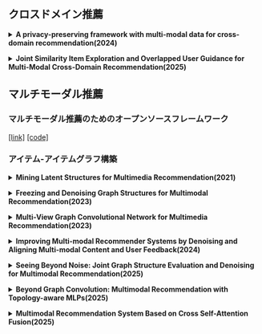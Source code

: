 ## クロスドメイン推薦
 **<details><summary>A privacy-preserving framework with multi-modal data for cross-domain recommendation(2024)**</summary><div>  
  マルチモーダル情報を活用して既存手法より情報量の多いドメイン共通及び固有の埋め込みを分離・抽出するエンコーダと、知識転移中のユーザのプライバシー保護のためローカル差分プライバシーによる難読化を行う。加えて、難読化された分離表現の整合性と差異性を保証するため、コントラスト学習に基づいたドメイン間およびドメイン内損失を組み込んだ。

  [[link]](https://www.sciencedirect.com/science/article/pii/S0950705124011638)
  [[code]](https://github.com/Lili1013/P2M2-CDR)
</details>

 **<details><summary>Joint Similarity Item Exploration and Overlapped User Guidance for Multi-Modal Cross-Domain Recommendation(2025)**</summary><div>  
 類似度グラフにペアワイズグラフ・ハイパーグラフの2つを導入し、局所的な類似性と広範囲な類似性を捉える。また、重複ユーザをガイドとし、ドメイン間で嗜好が似ている非重複ユーザをマッチングし、クロスドメイン推薦を実現。


  [[link]](https://dl.acm.org/doi/10.1145/3696410.3714860)
  [[code]]()
</details>

## マルチモーダル推薦
### マルチモーダル推薦のためのオープンソースフレームワーク

[[link]](https://dl.acm.org/doi/10.1145/3611380.3628561)
  [[code]](https://github.com/enoche/MMRec)

### アイテム-アイテムグラフ構築
 **<details><summary>Mining Latent Structures for Multimedia Recommendation(2021)**</summary><div>  
 各モダリティ内でコサイン類似度を計算し、上位k個のアイテム間にエッジを結ぶことでグラフを構築。モダリティ間のグラフを融合する際、重要度パラメータαを掛け合わせて加算。このグラフは学習プロセス中に動的に変化する。最終的に、この構築したグラフとインタラクショングラフを用いてスコアを算出する。

 [[link]](https://dl.acm.org/doi/abs/10.1145/3474085.3475259)
  [[code]](https://github.com/CRIPAC-DIG/LATTICE)
</details>

 **<details><summary>Freezing and Denoising Graph Structures for Multimodal Recommendation(2023)**</summary><div>  
 LATTICEのグラフ動的学習が不要であると主張し、事前にマルチモーダル特徴の類似度からグラフを構築し、モデル学習時には固定する。また、次数の多いノード（インタラクションが多いユーザ・人気アイテム）ほどノイズの影響を受けやすいため、DropEdgeによって一定の割合のエッジをランダムに削除。ノードの次数を分母にした確率により、次数の高いエッジを枝刈りの対象にしやすくする。LATTICEと比較してメモリ使用量を最大6分の1、訓練時間を4分の1にまで短縮した。

 [[link]](https://dl.acm.org/doi/abs/10.1145/3581783.3611943)
  [[code]](https://github.com/enoche/FREEDOM)
</details>

 **<details><summary>Multi-View Graph Convolutional Network for Multimedia Recommendation(2023)**</summary><div>  
ユーザの行動情報を手掛かりに、モダリティ特徴から不要なノイズを除去し、ユーザとアイテムの関係、アイテム間の類似度に基づくグラフを構築。さらに、ユーザがどのモダリティを重視する傾向があるかを学習し、重要度を調整。

 [[link]](https://dl.acm.org/doi/abs/10.1145/3581783.3613915)
  [[code]](https://github.com/demonph10/MGCN)
</details>

 **<details><summary>Improving Multi-modal Recommender Systems by Denoising and Aligning Multi-modal Content and User Feedback(2024)**</summary><div>  
各モダリティごとにアイテム間の類似度を算出し、グラフを作成。ただし、全アイテムの平均類似度よりも低いスコアのエッジは削除する。モダリティ間のグラフの融合の際、両方のモダリティでエッジが結ばれている場合のみ残し、それ以外は削除する。また、類似度グラフに加えてアイテム間の共起行列に基づく行動グラフも構築。

 [[link]](https://dl.acm.org/doi/10.1145/3637528.3671703)
  [[code]](https://github.com/XMUDM/DA-MRS)
</details>

 **<details><summary>Seeing Beyond Noise: Joint Graph Structure Evaluation and Denoising for Multimodal Recommendation(2025)**</summary><div>  
各モダリティの類似度に基づくグラフとアイテムの共起行列による行動グラフの構築。損失関数を各アイテム表現で偏微分し、アイテム表現のモデルに対する貢献度を算出。損失が大きいほど貢献度が高いとみなし、これとノードの次数に基づく確率値を計算し、枝刈りするエッジを決定。さらに、ノイズありのインタラクショングラフと枝刈り後のインタラクショングラフのユーザ表現を近づけ、一貫性を保つために対照学習を導入。ノイズ除去後のアイテムグラフ、ユーザ・アイテムグラフのアイテム表現を同じ潜在空間に整合するための対照学習も導入。

 [[link]](https://ojs.aaai.org/index.php/AAAI/article/view/33358)
  [[code]]()
</details>

 **<details><summary>Beyond Graph Convolution: Multimodal Recommendation with Topology-aware MLPs(2025)**</summary><div>  
各モダリティ内で類似度に基づくアイテムグラフを構築。ただし、GCNの代わりにMLPを使用。2つのノードが共通の近傍ノードを多く持つなら位相的に類似しているという仮定により、ノード間の位相的類似度を計算。位相類似度が高い上位K個のノードとの接続のみ残して後は枝刈りする。MLPにグラフ構造を認識させるため、ノード表現と文脈的近傍との間の相互情報量を最大化し、モーダル内の相関を捉える。これによって意味的に類似するように整列させる。

 [[link]](https://arxiv.org/abs/2412.11747)
  [[code]](https://github.com/jessicahuang0163/TMLP?tab=readme-ov-file)
</details>

 **<details><summary>Multimodal Recommendation System Based on Cross Self-Attention Fusion(2025)**</summary><div>  
あるモダリティの情報から、別のモダリティのどこに注目すべきかの重みを計算することで、相互に関連する情報を伝播。モダリティ内でも、どの特徴が重要であるか判断し、重みづけを行う。

 [[link]](https://www.mdpi.com/2079-8954/13/1/57)
  [[code]]()
</details>
